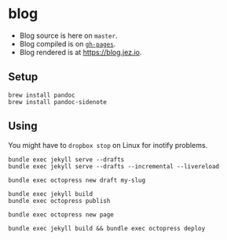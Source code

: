 # blog

- Blog source is here on `master`.
- Blog compiled is on [`gh-pages`](https://github.com/jez/blog/tree/gh-pages).
- Blog rendered is at <https://blog.jez.io>.

## Setup

```
brew install pandoc
brew install pandoc-sidenote
```

## Using

You might have to `dropbox stop` on Linux for inotify problems.

```
bundle exec jekyll serve --drafts
bundle exec jekyll serve --drafts --incremental --livereload

bundle exec octopress new draft my-slug

bundle exec jekyll build
bundle exec octopress publish

bundle exec octopress new page

bundle exec jekyll build && bundle exec octopress deploy
```
